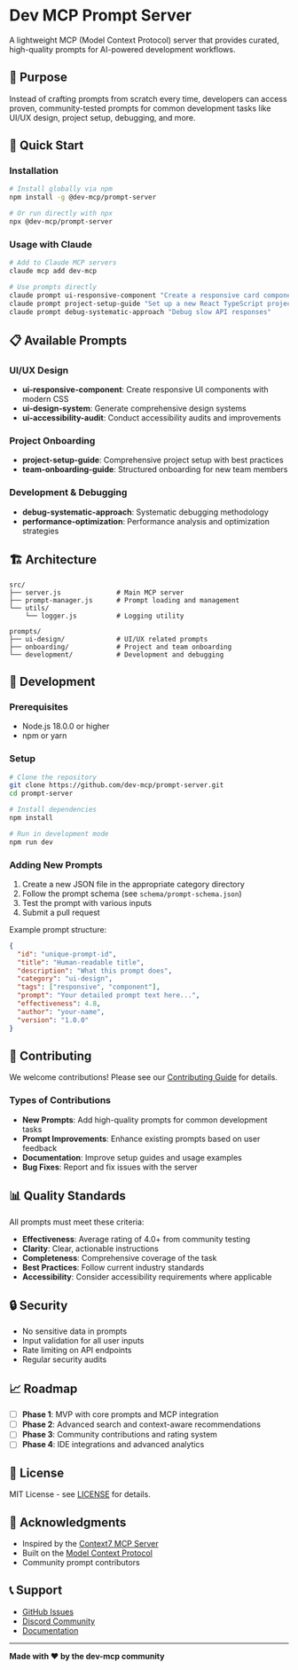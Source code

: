 # Dev MCP Prompt Server

A lightweight MCP (Model Context Protocol) server that provides curated, high-quality prompts for AI-powered development workflows.

## 🎯 Purpose

Instead of crafting prompts from scratch every time, developers can access proven, community-tested prompts for common development tasks like UI/UX design, project setup, debugging, and more.

## 🚀 Quick Start

### Installation

```bash
# Install globally via npm
npm install -g @dev-mcp/prompt-server

# Or run directly with npx
npx @dev-mcp/prompt-server
```

### Usage with Claude

```bash
# Add to Claude MCP servers
claude mcp add dev-mcp

# Use prompts directly
claude prompt ui-responsive-component "Create a responsive card component"
claude prompt project-setup-guide "Set up a new React TypeScript project"
claude prompt debug-systematic-approach "Debug slow API responses"
```

## 📋 Available Prompts

### UI/UX Design
- **ui-responsive-component**: Create responsive UI components with modern CSS
- **ui-design-system**: Generate comprehensive design systems
- **ui-accessibility-audit**: Conduct accessibility audits and improvements

### Project Onboarding
- **project-setup-guide**: Comprehensive project setup with best practices
- **team-onboarding-guide**: Structured onboarding for new team members

### Development & Debugging
- **debug-systematic-approach**: Systematic debugging methodology
- **performance-optimization**: Performance analysis and optimization strategies

## 🏗️ Architecture

```
src/
├── server.js              # Main MCP server
├── prompt-manager.js      # Prompt loading and management
└── utils/
    └── logger.js          # Logging utility

prompts/
├── ui-design/             # UI/UX related prompts
├── onboarding/            # Project and team onboarding
└── development/           # Development and debugging
```

## 🔧 Development

### Prerequisites
- Node.js 18.0.0 or higher
- npm or yarn

### Setup

```bash
# Clone the repository
git clone https://github.com/dev-mcp/prompt-server.git
cd prompt-server

# Install dependencies
npm install

# Run in development mode
npm run dev
```

### Adding New Prompts

1. Create a new JSON file in the appropriate category directory
2. Follow the prompt schema (see `schema/prompt-schema.json`)
3. Test the prompt with various inputs
4. Submit a pull request

Example prompt structure:
```json
{
  "id": "unique-prompt-id",
  "title": "Human-readable title",
  "description": "What this prompt does",
  "category": "ui-design",
  "tags": ["responsive", "component"],
  "prompt": "Your detailed prompt text here...",
  "effectiveness": 4.8,
  "author": "your-name",
  "version": "1.0.0"
}
```

## 🤝 Contributing

We welcome contributions! Please see our [Contributing Guide](CONTRIBUTING.md) for details.

### Types of Contributions
- **New Prompts**: Add high-quality prompts for common development tasks
- **Prompt Improvements**: Enhance existing prompts based on user feedback
- **Documentation**: Improve setup guides and usage examples
- **Bug Fixes**: Report and fix issues with the server

## 📊 Quality Standards

All prompts must meet these criteria:
- **Effectiveness**: Average rating of 4.0+ from community testing
- **Clarity**: Clear, actionable instructions
- **Completeness**: Comprehensive coverage of the task
- **Best Practices**: Follow current industry standards
- **Accessibility**: Consider accessibility requirements where applicable

## 🔒 Security

- No sensitive data in prompts
- Input validation for all user inputs
- Rate limiting on API endpoints
- Regular security audits

## 📈 Roadmap

- [ ] **Phase 1**: MVP with core prompts and MCP integration
- [ ] **Phase 2**: Advanced search and context-aware recommendations
- [ ] **Phase 3**: Community contributions and rating system
- [ ] **Phase 4**: IDE integrations and advanced analytics

## 📝 License

MIT License - see [LICENSE](LICENSE) for details.

## 🙏 Acknowledgments

- Inspired by the [Context7 MCP Server](https://github.com/upstash/context7)
- Built on the [Model Context Protocol](https://modelcontextprotocol.io/)
- Community prompt contributors

## 📞 Support

- [GitHub Issues](https://github.com/dev-mcp/prompt-server/issues)
- [Discord Community](https://discord.gg/dev-mcp)
- [Documentation](https://docs.dev-mcp.com)

---

**Made with ❤️ by the dev-mcp community**